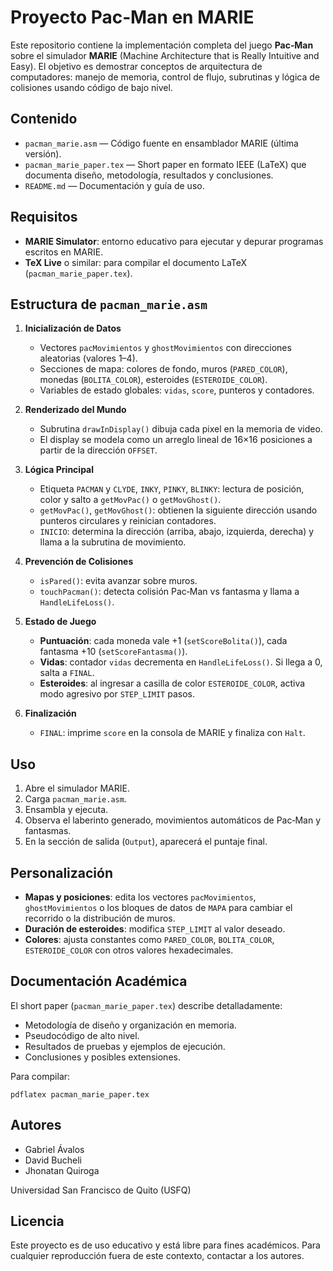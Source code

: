 # Proyecto Pac‑Man en MARIE

Este repositorio contiene la implementación completa del juego **Pac‑Man** sobre el simulador **MARIE** (Machine Architecture that is Really Intuitive and Easy). El objetivo es demostrar conceptos de arquitectura de computadores: manejo de memoria, control de flujo, subrutinas y lógica de colisiones usando código de bajo nivel.

## Contenido

- `pacman_marie.asm` &mdash; Código fuente en ensamblador MARIE (última versión).
- `pacman_marie_paper.tex` &mdash; Short paper en formato IEEE (LaTeX) que documenta diseño, metodología, resultados y conclusiones.
- `README.md` &mdash; Documentación y guía de uso.

## Requisitos

- **MARIE Simulator**: entorno educativo para ejecutar y depurar programas escritos en MARIE.
- **TeX Live** o similar: para compilar el documento LaTeX (`pacman_marie_paper.tex`).


## Estructura de `pacman_marie.asm`

1. **Inicialización de Datos**
   - Vectores `pacMovimientos` y `ghostMovimientos` con direcciones aleatorias (valores 1–4).
   - Secciones de mapa: colores de fondo, muros (`PARED_COLOR`), monedas (`BOLITA_COLOR`), esteroides (`ESTEROIDE_COLOR`).
   - Variables de estado globales: `vidas`, `score`, punteros y contadores.

2. **Renderizado del Mundo**
   - Subrutina `drawInDisplay()` dibuja cada pixel en la memoria de video.
   - El display se modela como un arreglo lineal de 16×16 posiciones a partir de la dirección `OFFSET`.

3. **Lógica Principal**
   - Etiqueta `PACMAN` y `CLYDE`, `INKY`, `PINKY`, `BLINKY`: lectura de posición, color y salto a `getMovPac()` o `getMovGhost()`.
   - `getMovPac()`, `getMovGhost()`: obtienen la siguiente dirección usando punteros circulares y reinician contadores.
   - `INICIO`: determina la dirección (arriba, abajo, izquierda, derecha) y llama a la subrutina de movimiento.

4. **Prevención de Colisiones**
   - `isPared()`: evita avanzar sobre muros.
   - `touchPacman()`: detecta colisión Pac‑Man vs fantasma y llama a `HandleLifeLoss()`.

5. **Estado de Juego**
   - **Puntuación**: cada moneda vale +1 (`setScoreBolita()`), cada fantasma +10 (`setScoreFantasma()`).
   - **Vidas**: contador `vidas` decrementa en `HandleLifeLoss()`. Si llega a 0, salta a `FINAL`.
   - **Esteroides**: al ingresar a casilla de color `ESTEROIDE_COLOR`, activa modo agresivo por `STEP_LIMIT` pasos.

6. **Finalización**
   - `FINAL`: imprime `score` en la consola de MARIE y finaliza con `Halt`.


## Uso

1. Abre el simulador MARIE.
2. Carga `pacman_marie.asm`.
3. Ensambla y ejecuta.
4. Observa el laberinto generado, movimientos automáticos de Pac‑Man y fantasmas.
5. En la sección de salida (`Output`), aparecerá el puntaje final.


## Personalización

- **Mapas y posiciones**: edita los vectores `pacMovimientos`, `ghostMovimientos` o los bloques de datos de `MAPA` para cambiar el recorrido o la distribución de muros.
- **Duración de esteroides**: modifica `STEP_LIMIT` al valor deseado.
- **Colores**: ajusta constantes como `PARED_COLOR`, `BOLITA_COLOR`, `ESTEROIDE_COLOR` con otros valores hexadecimales.


## Documentación Académica

El short paper (`pacman_marie_paper.tex`) describe detalladamente:

- Metodología de diseño y organización en memoria.
- Pseudocódigo de alto nivel.
- Resultados de pruebas y ejemplos de ejecución.
- Conclusiones y posibles extensiones.

Para compilar:
```
pdflatex pacman_marie_paper.tex
```


## Autores

- Gabriel Ávalos
- David Bucheli
- Jhonatan Quiroga

Universidad San Francisco de Quito (USFQ)


## Licencia

Este proyecto es de uso educativo y está libre para fines académicos. Para cualquier reproducción fuera de este contexto, contactar a los autores.

